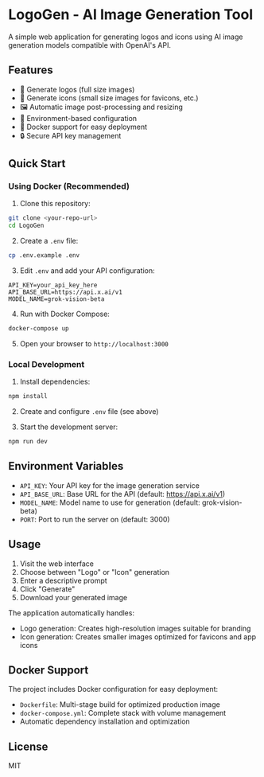 # LogoGen - AI Image Generation Tool

A simple web application for generating logos and icons using AI image generation models compatible with OpenAI's API.

## Features

- 🎨 Generate logos (full size images)
- 🔲 Generate icons (small size images for favicons, etc.)
- 🖼️ Automatic image post-processing and resizing
- 🔧 Environment-based configuration
- 🐳 Docker support for easy deployment
- 🔒 Secure API key management

## Quick Start

### Using Docker (Recommended)

1. Clone this repository:
```bash
git clone <your-repo-url>
cd LogoGen
```

2. Create a `.env` file:
```bash
cp .env.example .env
```

3. Edit `.env` and add your API configuration:
```
API_KEY=your_api_key_here
API_BASE_URL=https://api.x.ai/v1
MODEL_NAME=grok-vision-beta
```

4. Run with Docker Compose:
```bash
docker-compose up
```

5. Open your browser to `http://localhost:3000`

### Local Development

1. Install dependencies:
```bash
npm install
```

2. Create and configure `.env` file (see above)

3. Start the development server:
```bash
npm run dev
```

## Environment Variables

- `API_KEY`: Your API key for the image generation service
- `API_BASE_URL`: Base URL for the API (default: https://api.x.ai/v1)
- `MODEL_NAME`: Model name to use for generation (default: grok-vision-beta)
- `PORT`: Port to run the server on (default: 3000)

## Usage

1. Visit the web interface
2. Choose between "Logo" or "Icon" generation
3. Enter a descriptive prompt
4. Click "Generate"
5. Download your generated image

The application automatically handles:
- Logo generation: Creates high-resolution images suitable for branding
- Icon generation: Creates smaller images optimized for favicons and app icons

## Docker Support

The project includes Docker configuration for easy deployment:
- `Dockerfile`: Multi-stage build for optimized production image
- `docker-compose.yml`: Complete stack with volume management
- Automatic dependency installation and optimization

## License

MIT
